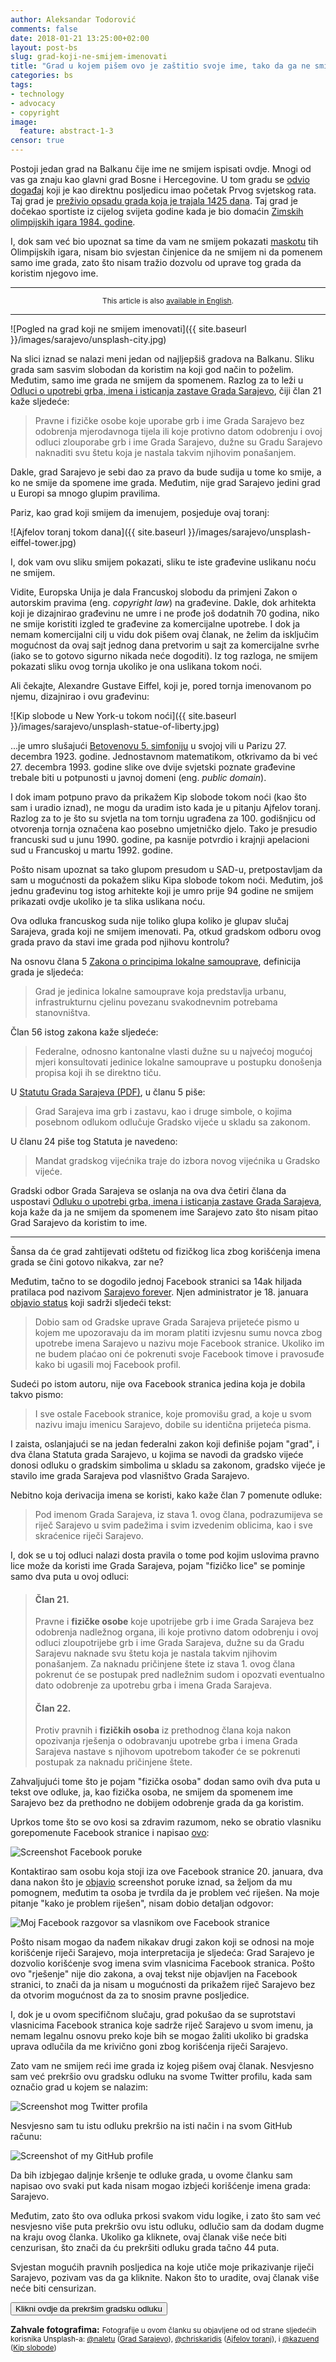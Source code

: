 ```yaml
---
author: Aleksandar Todorović
comments: false
date: 2018-01-21 13:25:00+02:00
layout: post-bs
slug: grad-koji-ne-smijem-imenovati
title: "Grad u kojem pišem ovo je zaštitio svoje ime, tako da ga ne smijem koristiti"
categories: bs
tags:
- technology
- advocacy
- copyright
image:
  feature: abstract-1-3
censor: true
---
```


Postoji jedan grad na Balkanu čije ime ne smijem ispisati ovdje. Mnogi od vas ga znaju kao glavni grad Bosne i Hercegovine. U tom gradu se [odvio događaj](https://en.wikipedia.org/wiki/Sarajevo) koji je kao direktnu posljedicu imao početak Prvog svjetskog rata. Taj grad je [preživio opsadu grada koja je trajala 1425 dana](https://en.wikipedia.org/wiki/Siege_of_Sarajevo). Taj grad je dočekao sportiste iz cijelog svijeta godine kada je bio domaćin [Zimskih olimpijskih igara 1984. godine](https://en.wikipedia.org/wiki/1984_Winter_Olympics).

I, dok sam već bio upoznat sa time da vam ne smijem pokazati [maskotu](https://en.wikipedia.org/wiki/Vu%C4%8Dko_(mascot)) tih Olimpijskih igara, nisam bio svjestan činjenice da ne smijem ni da pomenem samo ime grada, zato što nisam tražio dozvolu od uprave tog grada da koristim njegovo ime.

<hr><p style="text-align:center;"><small>This article is also <a href="{{ site.baseurl }}/en/the-city-whose-name-i-cannot-mention/">available in English</a>.</small></p>
<hr>

![Pogled na grad koji ne smijem imenovati]({{ site.baseurl }}/images/sarajevo/unsplash-city.jpg)

Na slici iznad se nalazi meni jedan od najljepšiš gradova na Balkanu. Sliku grada sam sasvim slobodan da koristim na koji god način to poželim. Međutim, samo ime grada ne smijem da spomenem. Razlog za to leži u [Odluci o upotrebi grba, imena i isticanja zastave Grada <span class="censored" id="censored">Sarajevo</span>](http://sarajevo.ba/grb-i-zastava/?lang=bs), čiji član 21 kaže sljedeće:

> Pravne i fizičke osobe koje uporabe grb i ime Grada <span class="censored" id="censored">Sarajevo</span> bez odobrenja mjerodavnoga tijela ili koje protivno datom odobrenju i ovoj odluci zlouporabe grb i ime Grada <span class="censored" id="censored">Sarajevo</span>, dužne su Gradu <span class="censored" id="censored">Sarajevo</span> naknaditi svu štetu koja je nastala takvim njihovim ponašanjem.

Dakle, grad <span class="censored" id="censored">Sarajevo</span> je sebi dao za pravo da bude sudija u tome ko smije, a ko ne smije da spomene ime grada. Međutim, nije grad <span class="censored" id="censored">Sarajevo</span> jedini grad u Europi sa mnogo glupim pravilima.

Pariz, kao grad koji smijem da imenujem, posjeduje ovaj toranj:

![Ajfelov toranj tokom dana]({{ site.baseurl }}/images/sarajevo/unsplash-eiffel-tower.jpg)

I, dok vam ovu sliku smijem pokazati, sliku te iste građevine uslikanu noću ne smijem.

Vidite, Europska Unija je dala Francuskoj slobodu da primjeni Zakon o autorskim pravima (eng. _copyright law_) na građevine. Dakle, dok arhitekta koji je dizajnirao građevinu ne umre i ne prođe još dodatnih 70 godina, niko ne smije koristiti izgled te građevine za komercijalne upotrebe. I dok ja nemam komercijalni cilj u vidu dok pišem ovaj članak, ne želim da isključim mogućnost da ovaj sajt jednog dana pretvorim u sajt za komercijalne svrhe (iako se to gotovo sigurno nikada neće dogoditi). Iz tog razloga, ne smijem pokazati sliku ovog tornja ukoliko je ona uslikana tokom noći.

Ali čekajte, Alexandre Gustave Eiffel, koji je, pored tornja imenovanom po njemu, dizajnirao i ovu građevinu:

![Kip slobode u New York-u tokom noći]({{ site.baseurl }}/images/sarajevo/unsplash-statue-of-liberty.jpg)

...je umro slušajući [Betovenovu 5. simfoniju](https://www.youtube.com/watch?v=fOk8Tm815lE) u svojoj vili u Parizu 27. decembra 1923. godine. Jednostavnom matematikom, otkrivamo da bi već 27. decembra 1993. godine slike ove dvije svjetski poznate građevine trebale biti u potpunosti u javnoj domeni (eng. _public domain_).

I dok imam potpuno pravo da prikažem Kip slobode tokom noći (kao što sam i uradio iznad), ne mogu da uradim isto kada je u pitanju Ajfelov toranj. Razlog za to je što su svjetla na tom tornju ugrađena za 100. godišnjicu od otvorenja tornja označena kao posebno umjetničko djelo. Tako je presudio francuski sud u junu 1990. godine, pa kasnije potvrdio i krajnji apelacioni sud u Francuskoj u martu 1992. godine.

Pošto nisam upoznat sa tako glupom presudom u SAD-u, pretpostavljam da sam u mogućnosti da pokažem sliku Kipa slobode tokom noći. Međutim, još jednu građevinu tog istog arhitekte koji je umro prije 94 godine ne smijem prikazati ovdje ukoliko je ta slika uslikana noću.

Ova odluka francuskog suda nije toliko glupa koliko je glupav slučaj <span class="censored" id="censored">Sarajeva</span>, grada koji ne smijem imenovati. Pa, otkud gradskom odboru ovog grada pravo da stavi ime grada pod njihovu kontrolu?

Na osnovu člana 5 [Zakona o principima lokalne samouprave](http://www.fbihvlada.gov.ba/bosanski/zakoni/2006/zakoni/34bos.htm), definicija grada je sljedeća:

> Grad je jedinica lokalne samouprave koja predstavlja urbanu, infrastrukturnu cjelinu povezanu svakodnevnim potrebama stanovništva.

Član 56 istog zakona kaže sljedeće:

> Federalne, odnosno kantonalne vlasti dužne su u najvećoj mogućoj mjeri konsultovati jedinice lokalne samouprave u postupku donošenja propisa koji ih se direktno tiču.

U [Statutu Grada <span class="censored" id="censored">Sarajeva</span> (PDF)](http://sarajevo.ba/ba/files/statut%20grada%20sarajeva.pdf), u članu 5 piše:

> Grad <span class="censored" id="censored">Sarajeva</span> ima grb i zastavu, kao i druge simbole, o kojima posebnom odlukom odlučuje Gradsko vijeće u skladu sa zakonom.

U članu 24 piše tog Statuta je navedeno:

> Mandat gradskog vijećnika traje do izbora novog vijećnika u Gradsko vijeće.

Gradski odbor Grada <span class="censored" id="censored">Sarajeva</span> se oslanja na ova dva četiri člana da uspostavi [Odluku o upotrebi grba, imena i isticanja zastave Grada <span class="censored" id="censored">Sarajeva</span>](http://sarajevo.ba/grb-i-zastava/?lang=bs), koja kaže da ja ne smijem da spomenem ime <span class="censored" id="censored">Sarajevo</span> zato što nisam pitao Grad <span class="censored" id="censored">Sarajevo</span> da koristim to ime.

---

Šansa da će grad zahtijevati odštetu od fizičkog lica zbog korišćenja imena grada se čini gotovo nikakva, zar ne?

Međutim, tačno to se dogodilo jednoj Facebook stranici sa 14ak hiljada pratilaca pod nazivom [<span class="censored" id="censored">Sarajevo</span> forever](https://www.facebook.com/SarajevoForever/). Njen administrator je 18. januara [objavio status](https://www.facebook.com/SarajevoForever/posts/878073679022840) koji sadrži sljedeći tekst:

> Dobio sam od Gradske uprave Grada <span class="censored" id="censored">Sarajeva</span> prijeteće pismo u kojem me upozoravaju da im moram platiti izvjesnu sumu novca zbog upotrebe imena <span class="censored" id="censored">Sarajevo</span> u nazivu moje Facebook stranice. Ukoliko im ne budem plaćao oni će pokrenuti svoje Facebook timove i pravosuđe kako bi ugasili moj Facebook profil.

Sudeći po istom autoru, nije ova Facebook stranica jedina koja je dobila takvo pismo:

> I sve ostale Facebook stranice, koje promovišu grad, a koje u svom nazivu imaju imenicu <span class="censored" id="censored">Sarajevo</span>, dobile su identična prijeteća pisma.

I zaista, oslanjajući se na jedan federalni zakon koji definiše pojam "grad", i dva člana Statuta grada <span class="censored" id="censored">Sarajevo</span>, u kojima se navodi da gradsko vijeće donosi odluku o gradskim simbolima u skladu sa zakonom, gradsko vijeće je stavilo ime grada <span class="censored" id="censored">Sarajeva</span> pod vlasništvo Grada <span class="censored" id="censored">Sarajevo</span>.

Nebitno koja derivacija imena se koristi, kako kaže član 7 pomenute odluke:

> Pod imenom Grada <span class="censored" id="censored">Sarajeva</span>, iz stava 1. ovog člana, podrazumijeva se riječ <span class="censored" id="censored">Sarajevo</span> u svim padežima i svim izvedenim oblicima, kao i sve skraćenice riječi <span class="censored" id="censored">Sarajevo</span>.

I, dok se u toj odluci nalazi dosta pravila o tome pod kojim uslovima pravno lice može da koristi ime Grada <span class="censored" id="censored">Sarajeva</span>, pojam "fizičko lice" se pominje samo dva puta u ovoj odluci:

> #### Član 21.
>
> Pravne i **fizičke osobe** koje upotrijebe grb i ime Grada <span class="censored" id="censored">Sarajeva</span> bez odobrenja nadležnog organa, ili koje protivno datom odobrenju i ovoj odluci zloupotrijebe grb i ime Grada <span class="censored" id="censored">Sarajeva</span>, dužne su da Gradu <span class="censored" id="censored">Sarajevu</span> naknade svu štetu koja je nastala takvim njihovim ponašanjem.
> Za naknadu pričinjene štete iz stava 1. ovog člana pokrenut će se postupak pred nadležnim sudom i opozvati eventualno dato odobrenje za upotrebu grba i imena Grada <span class="censored" id="censored">Sarajeva</span>.
>
> #### Član 22.
>
> Protiv pravnih i **fizičkih osoba** iz prethodnog člana koja nakon opozivanja rješenja o odobravanju upotrebe grba i imena Grada <span class="censored" id="censored">Sarajeva</span> nastave s njihovom upotrebom također će se pokrenuti postupak za naknadu pričinjene štete.

Zahvaljujući tome što je pojam "fizička osoba" dodan samo ovih dva puta u tekst ove odluke, ja, kao fizička osoba, ne smijem da spomenem ime <span class="censored" id="censored">Sarajevo</span> bez da prethodno ne dobijem odobrenje grada da ga koristim.

Uprkos tome što se ovo kosi sa zdravim razumom, neko se obratio vlasniku gorepomenute Facebook stranice i napisao [ovo](https://www.facebook.com/SarajevoForever/photos/a.878165692346972.1073741892.142203579276524/878165585680316/):

<img src="{{ site.baseurl }}/images/sarajevo/facebook-poruka-cenzurisana.png" alt="Screenshot Facebook poruke" id="facebook-poruka-cenzurisana" />

Kontaktirao sam osobu koja stoji iza ove Facebook stranice 20. januara, dva dana nakon što je [objavio](https://www.facebook.com/SarajevoForever/photos/a.878165692346972.1073741892.142203579276524/878165585680316/) screenshot poruke iznad, sa željom da mu pomognem, međutim ta osoba je tvrdila da je problem već riješen. Na moje pitanje "kako je problem riješen", nisam dobio detaljan odgovor:

<img src="{{ site.baseurl }}/images/sarajevo/facebook-razgovor-cenzurisan.png" alt="Moj Facebook razgovor sa vlasnikom ove Facebook stranice" id="facebook-razgovor-cenzurisan" />

Pošto nisam mogao da nađem nikakav drugi zakon koji se odnosi na moje korišćenje riječi <span class="censored" id="censored">Sarajevo</span>, moja interpretacija je sljedeća: Grad <span class="censored" id="censored">Sarajevo</span> je dozvolio korišćenje svog imena svim vlasnicima Facebook stranica. Pošto ovo "rješenje" nije dio zakona, a ovaj tekst nije objavljen na Facebook stranici, to znači da ja nisam u mogućnosti da prikažem riječ <span class="censored" id="censored">Sarajevo</span> bez da otvorim mogućnost da za to snosim pravne posljedice.

I, dok je u ovom specifičnom slučaju, grad pokušao da se suprotstavi vlasnicima Facebook stranica koje sadrže riječ <span class="censored" id="censored">Sarajevo</span> u svom imenu, ja nemam legalnu osnovu preko koje bih se mogao žaliti ukoliko bi gradska uprava odlučila da me krivično goni zbog korišćenja riječi <span class="censored" id="censored">Sarajevo</span>.

Zato vam ne smijem reći ime grada iz kojeg pišem ovaj članak.  Nesvjesno sam već prekršio ovu gradsku odluku na svome Twitter profilu, kada sam označio grad u kojem se nalazim:

<img src="{{ site.baseurl }}/images/sarajevo/twitter-screenshot-censored.png" alt="Screenshot mog Twitter profila" id="twitter-screenshot-censored" />

Nesvjesno sam tu istu odluku prekršio na isti način i na svom GitHub računu:


<img src="{{ site.baseurl }}/images/sarajevo/github-screenshot-censored.png" alt="Screenshot of my GitHub profile" id="github-screenshot-censored" />

Da bih izbjegao daljnje kršenje te odluke grada, u ovome članku sam napisao ovo svaki put kada nisam mogao izbjeći korišćenje imena grada: <span class="censored" id="censored">Sarajevo</span>.

Međutim, zato što ova odluka prkosi svakom vidu logike, i zato što sam već nesvjesno više puta prekršio ovu istu odluku, odlučio sam da dodam dugme na kraju ovog članka. Ukoliko ga kliknete, ovaj članak više neće biti cenzurisan, što znači da ću prekršiti odluku grada tačno 44 puta.

Svjestan mogućih pravnih posljedica na koje utiče moje prikazivanje riječi <span class="censored" id="censored">Sarajevo</span>, pozivam vas da ga kliknite. Nakon što to uradite, ovaj članak više neće biti censurizan.

<button id="uncensor-me">Klikni ovdje da prekršim gradsku odluku</button>

**Zahvale fotografima:** <small>Fotografije u ovom članku su objavljene od od strane sljedećih korisnika Unsplash-a: [@naletu](https://unsplash.com/@naletu) ([Grad <span class="censored" id="censored">Sarajevo</span>](https://unsplash.com/photos/FYr3roIu51g)), [@chriskaridis](https://unsplash.com/@chriskaridis) ([Ajfelov toranj](https://unsplash.com/photos/nnzkZNYWHaU)), i [@kazuend](https://unsplash.com/@kazuend) ([Kip slobode](https://unsplash.com/photos/S9lCKQ9XS8c))</small>
